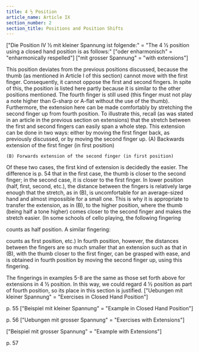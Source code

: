 ```yaml
---
title: 4 ½ Position
article_name: Article IX
section_number: 2
section_title: Positions and Position Shifts
---
```


["Die Position IV ½ mit kleiner Spannung ist folgende:" = "The 4 ½ position using a closed hand position is as follows:"
["oder enharmonisch" = "enharmonically respelled"]
["mit grosser Spannung" = "with extensions"]


This position deviates from the previous positions discussed, because the thumb (as mentioned in Article I of this section) cannot move with the first finger. Consequently, it cannot oppose the first and second fingers.
In spite of this, the position is listed here partly because it is similar to the other positions mentioned. The fourth finger is still used (this finger must not play a note higher than G-sharp or A-flat without the use of the thumb). Furthermore, the extension here can be made comfortably by stretching the second finger up from fourth position.
To illustrate this, recall (as was stated in an article in the previous section on extensions) that the stretch between the first and second fingers can easily span a whole step. This extension can be done in two ways: either by moving the first finger back, as previously discussed, or by moving the second finger up.
    (A) Backwards extension of the first finger (in first position)

    (B) Forwards extension of the second finger (in first position)

 Of these two cases, the first kind of extension is decidedly the easier. The difference is
p. 54
that in the first case, the thumb is closer to the second finger; in the second case, it is closer to the first finger. In lower position (half, first, second, etc.), the distance between the fingers is relatively large enough that the stretch, as in (B), is uncomfortable for an average-sized hand and almost impossible for a small one. This is why it is appropriate to transfer the extension, as in (B), to the higher position, where the thumb (being half a tone higher) comes closer to the second finger and makes the stretch easier.
(In some schools of cello playing, the following fingering 

counts as half position. A similar fingering:

counts as first position, etc.)
In fourth position, however, the distances between the fingers are so much smaller that an extension such as that in (B), with the thumb closer to the first finger, can be grasped with ease, and is obtained in fourth position by moving the second finger up, using this fingering.

The fingerings in examples 5-8 are the same as those set forth above for extensions in 4 ½ position. In this way, we could regard 4 ½ position as part of fourth position, so its place in this section is justified.
["Uebungen mit kleiner Spannung" = "Exercises in Closed Hand Position"]


p. 55
["Beispiel mit kleiner Spannung" = "Example in Closed Hand Position"]


p. 56 
["Uebungen mit grosser Spannung" = "Exercises with Extensions"]

["Beispiel mit grosser Spannung" = "Example with Extensions"]

p. 57
